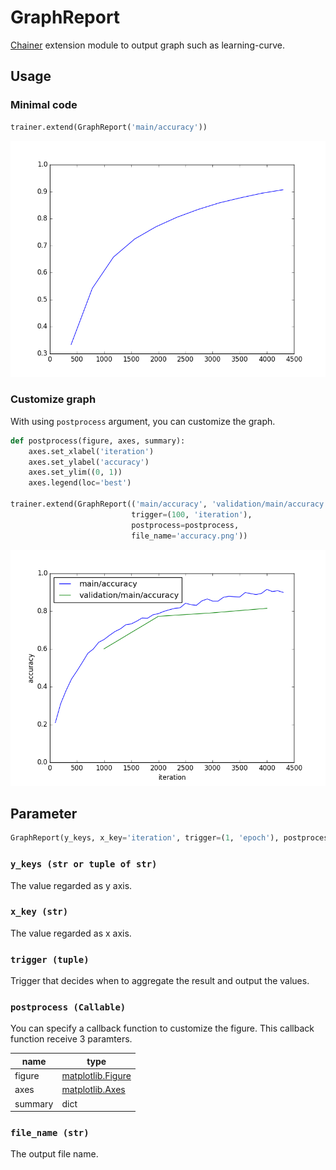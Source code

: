 # GraphReport

[Chainer](https://github.com/pfnet/chainer) extension module to output graph such as learning-curve.

## Usage

### Minimal code

```python
trainer.extend(GraphReport('main/accuracy'))
```

![](./images/ex1.png)

### Customize graph

With using `postprocess` argument, you can customize the graph.

```python
def postprocess(figure, axes, summary):
    axes.set_xlabel('iteration')
    axes.set_ylabel('accuracy')
    axes.set_ylim((0, 1))
    axes.legend(loc='best')

trainer.extend(GraphReport(('main/accuracy', 'validation/main/accuracy'), 
                           trigger=(100, 'iteration'), 
                           postprocess=postprocess,
                           file_name='accuracy.png'))
```

![](./images/ex2.png)

## Parameter

```python
GraphReport(y_keys, x_key='iteration', trigger=(1, 'epoch'), postprocess=None, file_name='graph.png')
```

### `y_keys (str or tuple of str)`

The value regarded as y axis.
    
### `x_key (str)`

The value regarded as x axis.
    
### `trigger (tuple)`

Trigger that decides when to aggregate the result and output the values.
    
### `postprocess (Callable)`

You can specify a callback function to customize the figure. This callback function receive 3 paramters.
    
|name|type|
|---|---|
|figure|[matplotlib.Figure](http://matplotlib.org/api/figure_api.html)|
|axes|[matplotlib.Axes](http://matplotlib.org/api/axes_api.html)|
|summary|dict|
    
### `file_name (str)`

The output file name.
